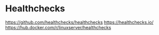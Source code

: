 # Healthchecks

https://github.com/healthchecks/healthchecks
https://healthchecks.io/
https://hub.docker.com/r/linuxserver/healthchecks